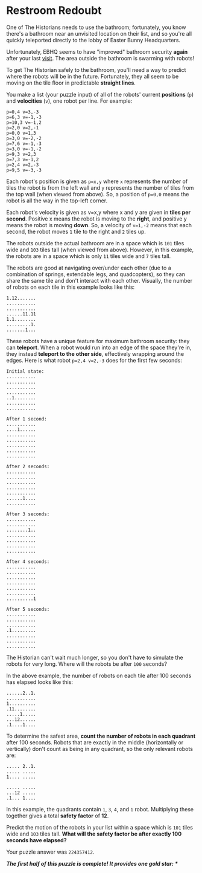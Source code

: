 # Restroom Redoubt

One of The Historians needs to use the bathroom; fortunately, you know there's a bathroom near an unvisited location on
their list, and so you're all quickly teleported directly to the lobby of Easter Bunny Headquarters.

Unfortunately, EBHQ seems to have "improved" bathroom security **again** after your
last [visit](https://adventofcode.com/2016/day/2). The area outside the bathroom is swarming with robots!

To get The Historian safely to the bathroom, you'll need a way to predict where the robots will be in the future.
Fortunately, they all seem to be moving on the tile floor in predictable **straight lines**.

You make a list (your puzzle input) of all of the robots' current **positions** (`p`) and **velocities** (`v`), one
robot per line. For example:

```
p=0,4 v=3,-3
p=6,3 v=-1,-3
p=10,3 v=-1,2
p=2,0 v=2,-1
p=0,0 v=1,3
p=3,0 v=-2,-2
p=7,6 v=-1,-3
p=3,0 v=-1,-2
p=9,3 v=2,3
p=7,3 v=-1,2
p=2,4 v=2,-3
p=9,5 v=-3,-3
```

Each robot's position is given as `p=x,y` where `x` represents the number of tiles the robot is from the left wall and
`y` represents the number of tiles from the top wall (when viewed from above). So, a position of `p=0,0` means the robot
is all the way in the top-left corner.

Each robot's velocity is given as v=x,y where x and y are given in **tiles per second**. Positive x means the robot is
moving to the **right**, and positive y means the robot is moving **down**. So, a velocity of `v=1,-2` means that each
second, the robot moves `1` tile to the right and `2` tiles up.

The robots outside the actual bathroom are in a space which is `101` tiles wide and `103` tiles tall (when viewed from
above). However, in this example, the robots are in a space which is only `11` tiles wide and `7` tiles tall.

The robots are good at navigating over/under each other (due to a combination of springs, extendable legs, and
quadcopters), so they can share the same tile and don't interact with each other. Visually, the number of robots on each
tile in this example looks like this:

```
1.12.......
...........
...........
......11.11
1.1........
.........1.
.......1...
```

These robots have a unique feature for maximum bathroom security: they can **teleport**. When a robot would run into an
edge of the space they're in, they instead **teleport to the other side**, effectively wrapping around the edges. Here
is what robot `p=2,4 v=2,-3` does for the first few seconds:

```
Initial state:
...........
...........
...........
...........
..1........
...........
...........

After 1 second:
...........
....1......
...........
...........
...........
...........
...........

After 2 seconds:
...........
...........
...........
...........
...........
......1....
...........

After 3 seconds:
...........
...........
........1..
...........
...........
...........
...........

After 4 seconds:
...........
...........
...........
...........
...........
...........
..........1

After 5 seconds:
...........
...........
...........
.1.........
...........
...........
...........
```

The Historian can't wait much longer, so you don't have to simulate the robots for very long. Where will the robots be
after `100` seconds?

In the above example, the number of robots on each tile after 100 seconds has elapsed looks like this:

```
......2..1.
...........
1..........
.11........
.....1.....
...12......
.1....1....
```

To determine the safest area, **count the number of robots in each quadrant** after 100 seconds. Robots that are exactly
in the middle (horizontally or vertically) don't count as being in any quadrant, so the only relevant robots are:

```
..... 2..1.
..... .....
1.... .....

..... .....
...12 .....
.1... 1....
```

In this example, the quadrants contain `1`, `3`, `4`, and `1` robot. Multiplying these together gives a total **safety
factor** of **12**.

Predict the motion of the robots in your list within a space which is `101` tiles wide and `103` tiles tall. **What will
the safety factor be after exactly 100 seconds have elapsed?**

Your puzzle answer was `224357412`.

*__The first half of this puzzle is complete! It provides one gold star: *__*
